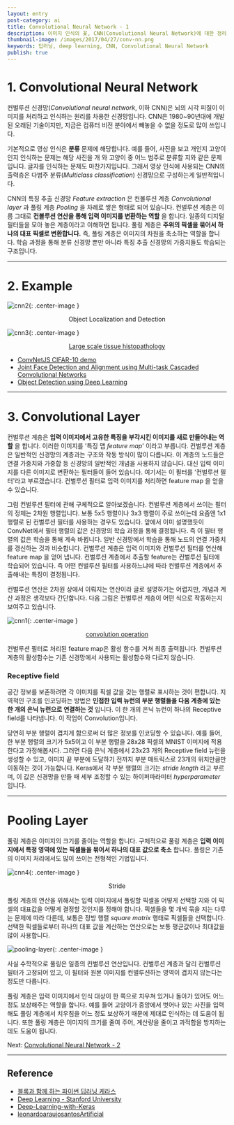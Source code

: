 ```yaml
---
layout: entry
post-category: ai
title: Convolutional Neural Network - 1
description: 이미지 인식의 꽃, CNN(Convolutional Neural Network)에 대한 정리입니다.
thumbnail-image: /images/2017/04/27/conv-nn.png
keywords: 딥러닝, deep learning, CNN, Convolutional Neural Network
publish: true
---
```


# 1. Convolutional Neural Network
컨벌루션 신경망(*Convolutional neural network*, 이하 CNN)은 뇌의 시각 피질이 이미지를 처리하고 인식하는 원리를 차용한 신경망입니다. CNN은 1980~90년대에 개발된 오래된 기술이지만, 지금은 컴퓨터 비전 분야에서 빼놓을 수 없을 정도로 많이 쓰입니다.

기본적으로 영상 인식은 **분류** 문제에 해당합니다. 예를 들어, 사진을 보고 개인지 고양이인지 인식하는 문제는 해당 사진을 개 와 고양이 중 어느 범주로 분류할 지와 같은 문제입니다. 글자를 인식하는 문제도 마찬가지입니다. 그래서 영상 인식에 사용되는 CNN의 출력층은 다범주 분류(*Multiclass classification*) 신경망으로 구성하는게 일반적입니다.

CNN의 특징 추출 신경망 *Feature extraction* 은 컨볼루션 계층 *Convolutional layer* 과 풀링 계층 *Pooling* 을 차례로 쌓은 형태로 되어 있습니다. 컨벌루션 계층은 이름 그대로 **컨볼루션 연산을 통해 입력 이미지를 변환하는 역할** 을 합니다. 일종의 디지털 필터들을 모아 놓은 계층이라고 이해하면 됩니다. 풀링 계층은 **주위의 픽셀을 묶어서 하나의 대표 픽셀로 변환합니다.** 즉, 풀링 계층은 이미지의 차원을 축소하는 역할을 합니다. 학습 과정을 통해 분류 신경망 뿐만 아니라 특징 추출 신경망의 가중치들도 학습되는 구조입니다.

---

# 2. Example

![cnn2](/images/2018/02/24/cnn2.png "cnn2"){: .center-image }
<center>Object Localization and Detection</center>

![cnn3](/images/2018/02/24/cnn3.png "cnn3"){: .center-image }
<center><a href="https://www.researchgate.net/figure/Heatmap-for-binary-and-multiclass-classification-of-colon-cancer-using-both-manual_fig6_317301118" target="\_blank">Large scale tissue histopathology</a></center>

- [ConvNetJS CIFAR-10 demo](https://cs.stanford.edu/people/karpathy/convnetjs/demo/cifar10.html)<br/>
- [Joint Face Detection and Alignment using Multi-task Cascaded Convolutional Networks](https://kpzhang93.github.io/MTCNN_face_detection_alignment/)<br/>
- [Object Detection using Deep Learning](https://medium.com/ilenze-com/object-detection-using-deep-learning-for-advanced-users-part-1-183bbbb08b19)

---

# 3. Convolutional Layer
컨벌루션 계층은 **입력 이미지에서 고유한 특징을 부각시킨 이미지를 새로 만들어내는 역할** 을 합니다. 이러한 이미지를 \'특징 맵 *feature map*\' 이라고 부릅니다. 컨벌루션 계층은 일반적인 신경망의 계층과는 구조와 작동 방식이 많이 다릅니다. 이 계층의 노드들은 연결 가중치와 가중합 등 신경망의 일반적인 개념을 사용하지 않습니다. 대신 입력 이미지를 다른 이미지로 변환하는 필터들이 들어 있습니다. 여기서는 이 필터를 '컨벌루션 필터'라고 부르겠습니다. 컨벌루션 필터로 입력 이미지를 처리하면 feature map 을 얻을 수 있습니다.

그럼 컨벌루션 필터에 관해 구체적으로 알아보겠습니다. 컨벌루션 계층에서 쓰이는 필터의 정체는 2차원 행렬입니다. 보통 5x5 행렬이나 3x3 행렬이 주로 쓰이는데 요즘엔 1x1 행렬로 된 컨벌루션 필터를 사용하는 경우도 있습니다. 앞에서 이미 설명했듯이 ConvNet에서 필터 행렬의 값은 신경망의 학습 과정을 통해 결정됩니다. 즉 이 필터 행렬의 값은 학습을 통해 계속 바뀝니다. 일반 신경망에서 학습을 통해 노드의 연결 가중치를 갱신하는 것과 비슷합니다. 컨벌루션 계층은 입력 이미지와 컨벌루션 필터를 연산해 feature map 을 얻어 냅니다. 컨벌루션 계층에서 추출할 feature는 컨벌루션 필터에 학습되어 있습니다. 즉 어떤 컨벌루션 필터를 사용하느냐에 따라 컨벌루션 계층에서 추출해내는 특징이 결정됩니다.

컨벌루션 연산은 2차원 상에서 이뤄지는 연산이라 글로 설명하기는 어렵지만, 개념과 계산 과정은 생각보다 간단합니다. 다음 그림은 컨벌루션 계층이 어떤 식으로 작동하는지 보여주고 있습니다.

![cnn1](/images/2018/02/24/cnn1.gif "cnn1"){: .center-image }
<center><a href="http://deeplearning.stanford.edu/wiki/index.php/Feature_extraction_using_convolution" target="\_blank">convolution operation</a></center>

컨벌루션 필터로 처리된 feature map은 활성 함수를 거쳐 최종 출력됩니다. 컨벌루션 계층의 활성함수는 기존 신경망에서 사용되는 활성함수와 다르지 않습니다.

### Receptive field
공간 정보를 보존하려면 각 이미지를 픽셀 값을 갖는 행렬로 표시하는 것이 편합니다. 지역적인 구조를 인코딩하는 방법은 **인접한 입력 뉴런의 부분 행렬들을 다음 계층에 있는 한 개의 은닉 뉴런으로 연결하는 것** 입니다. 이 한 개의 은닉 뉴런이 하나의 Receptive field를 나타냅니다. 이 작업이 Convolution입니다.

당연히 부분 행렬이 겹치게 함으로써 더 많은 정보를 인코딩할 수 있습니다. 예를 들어, 한 부분 행렬의 크기가 5x5이고 이 부분 행렬을 28x28 픽셀의 MNIST 이미지에 적용한다고 가정해봅시다. 그러면 다음 은닉 계층에서 23x23 개의 Receptive field 뉴런을 생성할 수 있고, 이미지 끝 부분에 도달하기 전까지 부분 매트릭스로 23개의 위치만큼만 이동하는 것이 가능합니다. Keras에서 각 부분 행렬의 크기는 *stride length* 라고 부르며, 이 값은 신경망을 만들 때 세부 조정할 수 있는 하이퍼파라미터 *hyperparameter* 입니다.

---

# Pooling Layer
풀링 계층은 이미지의 크기를 줄이는 역할을 합니다. 구체적으로 풀링 계층은 **입력 이미지에서 특정 영역에 있는 픽셀들을 묶어서 하나의 대표 값으로 축소** 합니다. 풀링은 기존의 이미지 처리에서도 많이 쓰이는 전형적인 기법입니다.

![cnn4](/images/2018/02/24/cnn4.gif "cnn4"){: .center-image }
<center>Stride</center>

풀링 계층의 연산을 위해서는 입력 이미지에서 풀링할 픽셀을 어떻게 선택할 지와 이 픽셀의 대표값을 어떻게 결정할 것인지를 정해야 합니다. 픽셀들을 몇 개씩 묶을 지는 다루는 문제에 따라 다른데, 보통은 정방 행렬 *square matrix* 행태로 픽셀들을 선택합니다. 선택한 픽셀들로부터 하나의 대표 값을 계산하는 연산으로는 보통 평균값이나 최대값을 많이 사용합니다.

![pooling-layer](/images/2017/04/27/pooling-layer.JPG "pooling-layer"){: .center-image }

사실 수학적으로 풀링은 일종의 컨벌루션 연산입니다. 컨벌루션 계층과 달리 컨벌루션 필터가 고정되어 있고, 이 필터와 원본 이미지를 컨벌루션하는 영역이 겹치지 않는다는 정도만 다릅니다.

풀링 계층은 입력 이미지에서 인식 대상이 한 쪽으로 치우쳐 있거나 돌아가 있어도 어느 정도 보상해주는 역할을 합니다. 예를 들어 고양이가 중앙에서 벗어나 있는 사진을 입력해도 풀링 계층에서 치우침을 어느 정도 보상하기 때문에 제대로 인식하는 데 도움이 됩니다. 또한 풀링 계층은 이미지의 크기를 줄여 주어, 계산량을 줄이고 과적합을 방지하는 데도 도움이 됩니다.

Next: [Convolutional Neural Network - 2](https://sungjk.github.io/2018/03/11/convnet-2.html)

---

## Reference
- [블록과 함께 하는 파이썬 딥러닝 케라스](https://tykimos.github.io/2017/08/18/Image_Input_Multiclass_Classification_Model_Recipe/)
- [Deep Learning - Stanford University](http://deeplearning.stanford.edu/wiki/index.php/Feature_extraction_using_convolution)
- [Deep-Learning-with-Keras](https://github.com/PacktPublishing/Deep-Learning-with-Keras)
- [leonardoaraujosantosArtificial](https://leonardoaraujosantos.gitbooks.io/artificial-inteligence/content/deep_learning.html)
